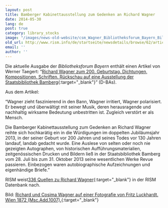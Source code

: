 ```yaml
---
layout: post
title: Bamberger Kabinettausstellung zum Gedenken an Richard Wagner
date: 2014-05-30
lang: de
post: true
category: library_stocks
image: "/images/news-old-website/csm_Wagner_Bibliotheksforum_Bayern_Bild_2b1bc6ef76.jpg"
old_url: http://www.rism.info/de/startseite/newsdetails/browse/62/article/64/wagner-exhibit-in-bamberg.html
email: ''
author: ''
---
```



Die aktuelle Ausgabe der _Bibliotheksforum Bayern_ enthält einen Artikel von Werner Taegert: “[Richard Wagner zum 200. Geburtstag. Dichtungen, Kompositionen, Schriften. Rückschau auf eine Ausstellung der Staatsbibliothek Bamberg](http://www.bibliotheksforum-bayern.de/fileadmin/archiv/2014-2/PDF-Einzelbeitraege/BFB_0214_15_Taegert_V04.pdf){:target="_blank"}” (D-BAs).

Aus dem Artikel:

“Wagner zieht faszinierend in den Bann, Wagner irritiert, Wagner polarisiert. Er bewegt und überwältigt mit seiner Musik, deren herausragende und nachhaltig wirksame Bedeutung unbestritten ist. Zugleich verstört er als Mensch.

Die Bamberger Kabinettausstellung zum Gedenken an Richard Wagner reihte sich hochkarätig ein in die Würdigungen im doppelten Jubiläumsjahr 2013, in der seiner Geburt vor 200 Jahren und seines Todes vor 130 Jahren landauf, landab gedacht wurde. Eine Auslese von selten oder noch nie gezeigten Autographen, von historischen Aufführungsmaterialien, zeitgenössischen Drucken und Bildern ließ in der Staatsbibliothek Bamberg vom 28. Juli bis zum 31. Oktober 2013 seine wesentlichen Werke Revue passieren. Einbezogen waren autobiographische Aufzeichnungen und eigenhändige Briefe.”

RISM weist[336 Quellen zu Richard Wagner](https://opac.rism.info/metaopac/search.do?methodToCall=submitButtonCall&methodToCallParameter=submitSearch&refine=false&searchCategories%5B0%5D=-1&searchString%5B0%5D=&combinationOperator%5B1%5D=AND&searchCategories%5B1%5D=200&searchString%5B1%5D=&combinationOperator%5B2%5D=AND&searchCategories%5B2%5D=100&searchString%5B2%5D=wagner%2C+richard&combinationOperator%5B3%5D=AND&searchCategories%5B3%5D=6015&searchString%5B3%5D=&submitButtonCall_submitSearch=Suchen&searchRestrictionValue1%5B0%5D=&searchRestrictionID%5B0%5D=14&searchRestrictionValue1%5B1%5D=&searchRestrictionID%5B1%5D=13){:target="_blank"} in der RISM Datenbank nach.

Bild: [Richard und Cosima Wagner auf einer Fotografie von Fritz Luckhardt. Wien 1872 (Msc.Add.1007).](http://www.staatsbibliothek-bamberg.de/index.php?id=1479&tx_ttnews%5Btt_news%5D=81&cHash=9665f19400cf8d0263432fd62b9261d6){:target="_blank"}


